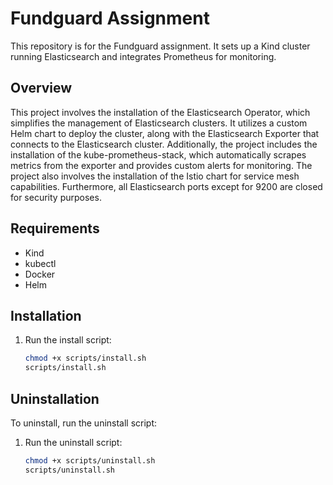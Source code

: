 # Fundguard Assignment

This repository is for the Fundguard assignment. It sets up a Kind cluster running Elasticsearch and integrates Prometheus for monitoring. 

## Overview
This project involves the installation of the Elasticsearch Operator, which simplifies the management of Elasticsearch clusters. It utilizes a custom Helm chart to deploy the cluster, along with the Elasticsearch Exporter that connects to the Elasticsearch cluster. Additionally, the project includes the installation of the kube-prometheus-stack, which automatically scrapes metrics from the exporter and provides custom alerts for monitoring. The project also involves the installation of the Istio chart for service mesh capabilities. Furthermore, all Elasticsearch ports except for 9200 are closed for security purposes.

## Requirements
- Kind
- kubectl
- Docker
- Helm

## Installation
1. Run the install script:
   ```bash
   chmod +x scripts/install.sh
   scripts/install.sh
   ```

## Uninstallation
To uninstall, run the uninstall script:

1. Run the uninstall script:
   ```bash
   chmod +x scripts/uninstall.sh
   scripts/uninstall.sh
   ```